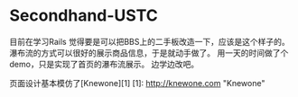 Secondhand-USTC
===============
目前在学习Rails
觉得要是可以把BBS上的二手板改造一下，应该是这个样子的。
瀑布流的方式可以很好的展示商品信息，于是就动手做了。
用一天的时间做了个demo，只是实现了首页的瀑布流展示。
边学边改吧。

页面设计基本模仿了[Knewone][1]
[1]:  http://knewone.com  "Knewone"
